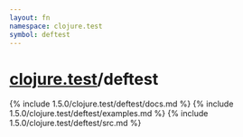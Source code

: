```yaml
---
layout: fn
namespace: clojure.test
symbol: deftest
---
```


# [clojure.test](../)/deftest

{% include 1.5.0/clojure.test/deftest/docs.md %}
{% include 1.5.0/clojure.test/deftest/examples.md %}
{% include 1.5.0/clojure.test/deftest/src.md %}

